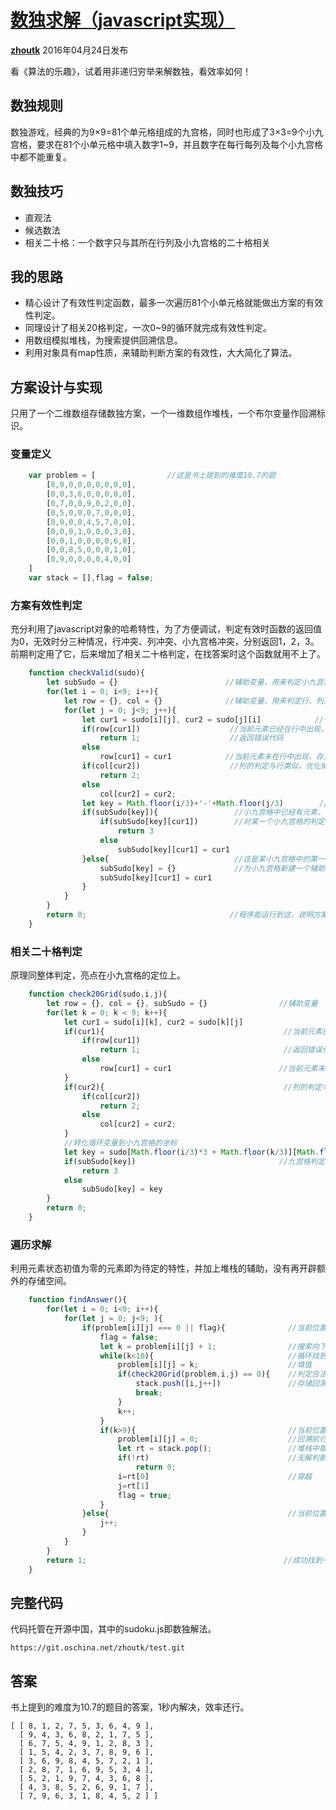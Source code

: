 # [数独求解（javascript实现）][0]

[**zhoutk**][5] 2016年04月24日发布 

看《算法的乐趣》，试着用非递归穷举来解数独，看效率如何！

## 数独规则

数独游戏，经典的为9×9=81个单元格组成的九宫格，同时也形成了3×3=9个小九宫格，要求在81个小单元格中填入数字1~9，并且数字在每行每列及每个小九宫格中都不能重复。

## 数独技巧

* 直观法
* 候选数法
* 相关二十格：一个数字只与其所在行列及小九宫格的二十格相关

## 我的思路

* 精心设计了有效性判定函数，最多一次遍历81个小单元格就能做出方案的有效性判定。
* 同理设计了相关20格判定，一次0~9的循环就完成有效性判定。
* 用数组模拟堆栈，为搜索提供回溯信息。
* 利用对象具有map性质，来辅助判断方案的有效性，大大简化了算法。

## 方案设计与实现

只用了一个二维数组存储数独方案，一个一维数组作堆栈，一个布尔变量作回溯标识。

### 变量定义

```js
    var problem = [                //这是书上提到的难度10.7的题
        [8,0,0,0,0,0,0,0,0],
        [0,0,3,6,0,0,0,0,0],
        [0,7,0,0,9,0,2,0,0],
        [0,5,0,0,0,7,0,0,0],
        [0,0,0,0,4,5,7,0,0],
        [0,0,0,1,0,0,0,3,0],
        [0,0,1,0,0,0,0,6,8],
        [0,0,8,5,0,0,0,1,0],
        [0,9,0,0,0,0,4,0,0]
    ]
    var stack = [],flag = false;
```
### 方案有效性判定

充分利用了javascript对象的哈希特性，为了方便调试，判定有效时函数的返回值为0，无效时分三种情况，行冲突、列冲突、小九宫格冲突，分别返回1，2，3。前期判定用了它，后来增加了相关二十格判定，在找答案时这个函数就用不上了。

```js
    function checkValid(sudo){
        let subSudo = {}                        //辅助变量，用来判定小九宫格是否冲突
        for(let i = 0; i<9; i++){
            let row = {}, col = {}              //辅助变量，用来判定行、列是否冲突
            for(let j = 0; j<9; j++){
                let cur1 = sudo[i][j], cur2 = sudo[j][i]            //一次内循环同时完成行列的判定
                if(row[cur1])                    //当前元素已经在行中出现，优化掉零的判断，key为0时值为0，不需要额外判断
                    return 1;                    //返回错误代码
                else
                    row[cur1] = cur1            //当前元素未在行中出现，存入辅助变量中   
                if(col[cur2])                    //列的判定与行类似，优化掉零的判断，key为0时值为0，不需要额外判断
                    return 2;
                else
                    col[cur2] = cur2;
                let key = Math.floor(i/3)+'-'+Math.floor(j/3)        //为不同的小九宫格生成不同的key
                if(subSudo[key]){                 //小九宫格中已经有元素，优化掉零的判断，key为0时值为0，不需要额外判断
                    if(subSudo[key][cur1])        //对某一个小九宫格的判定与行类似
                        return 3
                    else
                        subSudo[key][cur1] = cur1
                }else{                            //这是某小九宫格中的第一个元素
                    subSudo[key] = {}             //为小九宫格新建一个辅助变量，并将第一个元素存入其中
                    subSudo[key][cur1] = cur1
                }                  
            }
        }
        return 0;                                //程序能运行到这，说明方案有效
    }
```
### 相关二十格判定

原理同整体判定，亮点在小九宫格的定位上。

```js
    function check20Grid(sudo,i,j){                
        let row = {}, col = {}, subSudo = {}                //辅助变量
        for(let k = 0; k < 9; k++){
            let cur1 = sudo[i][k], cur2 = sudo[k][j]
            if(cur1){                                        //当前元素已经在行中出现，优化掉零的判断，key为0时值为0，不需要额外判断
                if(row[cur1])
                    return 1;                                //返回错误代码
                else
                    row[cur1] = cur1                        //当前元素未在行中出现，存入辅助变量中
            }
            if(cur2){                                        //列的判定与行类似，优化掉零的判断，key为0时值为0，不需要额外判断
                if(col[cur2])
                    return 2;
                else
                    col[cur2] = cur2;
            }
            //转化循环变量到小九宫格的坐标
            let key = sudo[Math.floor(i/3)*3 + Math.floor(k/3)][Math.floor(j/3)*3+Math.floor(k%3)]
            if(subSudo[key])                                //九宫格判定与行类似，优化掉零的判断，key为0时值为0，不需要额外判断
                return 3
            else
                subSudo[key] = key
        }
        return 0;
    }
```
### 遍历求解

利用元素状态初值为零的元素即为待定的特性，并加上堆栈的辅助，没有再开辟额外的存储空间。


```js
    function findAnswer(){
        for(let i = 0; i<9; i++){
            for(let j = 0; j<9; ){
                if(problem[i][j] === 0 || flag){              //当前位置为待定元素的首次处理或回溯到当前位置，两种情况看似不同，其实处理相同，自加1即可
                    flag = false;
                    let k = problem[i][j] + 1;                //搜索向下一个合法值迈进
                    while(k<10){                              //循环找到下一个合法值
                        problem[i][j] = k;                    //填值
                        if(check20Grid(problem,i,j) == 0){    //判定合法，相关二十格判定
                            stack.push([i,j++])               //存储回溯点，并步进
                            break;
                        }
                        k++;
                    }
                    if(k>9){                                  //当前位置找不到合法值，回溯
                        problem[i][j] = 0;                    //回溯前归零
                        let rt = stack.pop();                 //堆栈中取回溯信息
                        if(!rt)                               //无解判断，返回0
                            return 0;    
                        i=rt[0]                               //穿越
                        j=rt[1]
                        flag = true;
                    }
                }else{                                        //当前位置数字为题目给定
                    j++;
                }
            }
        }
        return 1;                                            //成功找到一组解
    }
```
## 完整代码

代码托管在开源中国，其中的sudoku.js即数独解法。

    https://git.oschina.net/zhoutk/test.git

## 答案

书上提到的难度为10.7的题目的答案，1秒内解决，效率还行。

    [ [ 8, 1, 2, 7, 5, 3, 6, 4, 9 ],
      [ 9, 4, 3, 6, 8, 2, 1, 7, 5 ],
      [ 6, 7, 5, 4, 9, 1, 2, 8, 3 ],
      [ 1, 5, 4, 2, 3, 7, 8, 9, 6 ],
      [ 3, 6, 9, 8, 4, 5, 7, 2, 1 ],
      [ 2, 8, 7, 1, 6, 9, 5, 3, 4 ],
      [ 5, 2, 1, 9, 7, 4, 3, 6, 8 ],
      [ 4, 3, 8, 5, 2, 6, 9, 1, 7 ],
      [ 7, 9, 6, 3, 1, 8, 4, 5, 2 ] ]

[0]: https://segmentfault.com/a/1190000004995017
[1]: https://segmentfault.com/t/node.js/blogs
[2]: https://segmentfault.com/t/%E7%AE%97%E6%B3%95/blogs
[3]: https://segmentfault.com/t/javascript/blogs
[4]: https://segmentfault.com/t/%E6%95%B0%E7%8B%AC/blogs
[5]: https://segmentfault.com/u/zhoutk